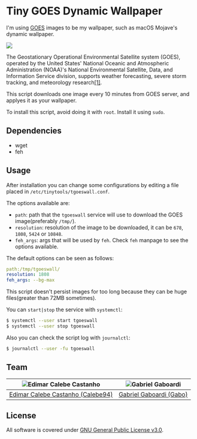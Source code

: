 # Tiny GOES Dynamic Wallpaper

I'm using [GOES](https://www.star.nesdis.noaa.gov/GOES/) images to be my wallpaper, such as macOS Mojave's dynamic wallpaper.

![](https://cdn.star.nesdis.noaa.gov/GOES16/ABI/FD/GEOCOLOR/thumbnail.jpg)

The Geostationary Operational Environmental Satellite system (GOES), operated by the United States' National Oceanic and Atmospheric Administration (NOAA)'s National Environmental Satellite, Data, and Information Service division, supports weather forecasting, severe storm tracking, and meteorology research[[1]](https://en.wikipedia.org/wiki/Geostationary_Operational_Environmental_Satellite).

This script downloads one image every 10 minutes from GOES server, and applyes it as your wallpaper.

To install this script, avoid doing it with `root`. Install it using `sudo`.

## Dependencies

* wget
* feh

## Usage

After installation you can change some configurations by editing a file placed in `/etc/tinytools/tgoeswall.conf`.

The options available are:

* `path`: path that the `tgoeswall` service will use to download the GOES image(preferably `/tmp/`).
* `resolution`: resolution of the image to be downloaded, it can be `678`, `1808`, `5424` or `10848`.
* `feh_args`: args that will be used by `feh`. Check `feh` manpage to see the options available.

The default options can be seen as follows:

```yaml
path:/tmp/tgoeswall/
resolution: 1808
feh_args: --bg-max
```

This script doesn't persist images for too long because they can be huge files(greater than 72MB sometimes).

You can `start|stop` the service with `systemctl`: 

```bash
$ systemctl --user start tgoeswall
$ systemctl --user stop tgoeswall
```

Also you can check the script log with `journalctl`:

```bash
$ journalctl --user -fu tgoeswall
```

## Team

| <img src="https://github.com/Calebe94.png?size=200" alt="Edimar Calebe Castanho"> | <img src="https://github.com/gbgabo.png?size=200" alt="Gabriel Gaboardi"> | 
|:---------------------------------------------------------------------------------:|:-------------------------------------------------------------------------:|
| [Edimar Calebe Castanho (Calebe94)](https://github.com/Calebe94)                  | [Gabriel Gaboardi (Gabo)](https://github.com/gbgabo)                      |

## License

All software is covered under [GNU General Public License v3.0](https://www.gnu.org/licenses/gpl-3.0.en.html).

